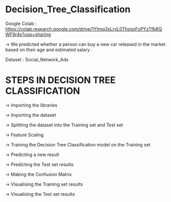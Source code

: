 # Decision_Tree_Classification

Google Colab : https://colab.research.google.com/drive/1Ytmq3xLrvL0ThzgxFzPYzTfb6QWF9r4s?usp=sharing

-> We predicted whether a person can buy a new car released in the market based on their age and estimated salary .

Dataset : Social_Network_Ads

# STEPS IN DECISION TREE CLASSIFICATION 

-> Importing the libraries

-> Importing the dataset

-> Splitting the dataset into the Training set and Test set

-> Feature Scaling

-> Training the Decision Tree Classification model on the Training set

-> Predicting a new result

-> Predicting the Test set results

-> Making the Confusion Matrix

-> Visualising the Training set results

-> Visualising the Test set results
